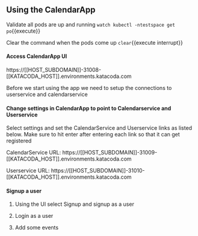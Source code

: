 ## Using the CalendarApp

Validate all pods are up and running
`watch kubectl -ntestspace get po`{{execute}}

Clear the command when the pods come up
`clear`{{execute interrupt}}

#### Access CalendarApp UI

https://[[HOST_SUBDOMAIN]]-31008-[[KATACODA_HOST]].environments.katacoda.com

Before we start using the app we need to setup the connections to userservice and calendarservice

#### Change settings in CalendarApp to point to Calendarservice and Userservice
Select settings and set the CalendarService and Userservice links as listed below. 
Make sure to hit enter after entering each link so that it can get registered

CalendarService URL: https://[[HOST_SUBDOMAIN]]-31009-[[KATACODA_HOST]].environments.katacoda.com

Userservice URL: https://[[HOST_SUBDOMAIN]]-31010-[[KATACODA_HOST]].environments.katacoda.com

#### Signup a user
1. Using the UI select Signup and signup as a user

2. Login as  a user

3. Add some events










